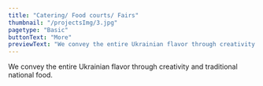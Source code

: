 ```yaml
---
title: "Catering/ Food courts/ Fairs"
thumbnail: "/projectsImg/3.jpg"
pagetype: "Basic"
buttonText: "More"
previewText: "We convey the entire Ukrainian flavor through creativity and traditional national food."
---
```


We convey the entire Ukrainian flavor through creativity and traditional national food.
